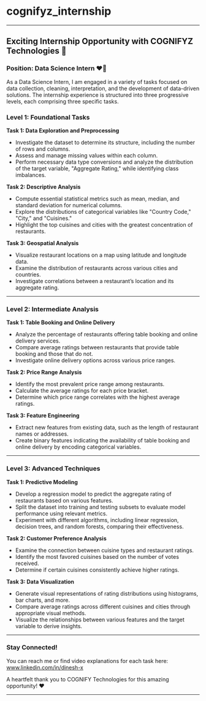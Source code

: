 # cognifyz_internship
---

## Exciting Internship Opportunity with COGNIFYZ Technologies 🎉

### Position: Data Science Intern ❤️💫

As a Data Science Intern, I am engaged in a variety of tasks focused on data collection, cleaning, interpretation, and the development of data-driven solutions. The internship experience is structured into three progressive levels, each comprising three specific tasks.

### **Level 1: Foundational Tasks**

**Task 1: Data Exploration and Preprocessing**
- Investigate the dataset to determine its structure, including the number of rows and columns.
- Assess and manage missing values within each column.
- Perform necessary data type conversions and analyze the distribution of the target variable, "Aggregate Rating," while identifying class imbalances.

**Task 2: Descriptive Analysis**
- Compute essential statistical metrics such as mean, median, and standard deviation for numerical columns.
- Explore the distributions of categorical variables like "Country Code," "City," and "Cuisines."
- Highlight the top cuisines and cities with the greatest concentration of restaurants.

**Task 3: Geospatial Analysis**
- Visualize restaurant locations on a map using latitude and longitude data.
- Examine the distribution of restaurants across various cities and countries.
- Investigate correlations between a restaurant’s location and its aggregate rating.

---

### **Level 2: Intermediate Analysis**

**Task 1: Table Booking and Online Delivery**
- Analyze the percentage of restaurants offering table booking and online delivery services.
- Compare average ratings between restaurants that provide table booking and those that do not.
- Investigate online delivery options across various price ranges.

**Task 2: Price Range Analysis**
- Identify the most prevalent price range among restaurants.
- Calculate the average ratings for each price bracket.
- Determine which price range correlates with the highest average ratings.

**Task 3: Feature Engineering**
- Extract new features from existing data, such as the length of restaurant names or addresses.
- Create binary features indicating the availability of table booking and online delivery by encoding categorical variables.

---

### **Level 3: Advanced Techniques**

**Task 1: Predictive Modeling**
- Develop a regression model to predict the aggregate rating of restaurants based on various features.
- Split the dataset into training and testing subsets to evaluate model performance using relevant metrics.
- Experiment with different algorithms, including linear regression, decision trees, and random forests, comparing their effectiveness.

**Task 2: Customer Preference Analysis**
- Examine the connection between cuisine types and restaurant ratings.
- Identify the most favored cuisines based on the number of votes received.
- Determine if certain cuisines consistently achieve higher ratings.

**Task 3: Data Visualization**
- Generate visual representations of rating distributions using histograms, bar charts, and more.
- Compare average ratings across different cuisines and cities through appropriate visual methods.
- Visualize the relationships between various features and the target variable to derive insights.

---

### Stay Connected!

You can reach me or find video explanations for each task here: www.linkedin.com/in/dinesh-x

A heartfelt thank you to COGNIFY Technologies for this amazing opportunity! ❤️

--- 

